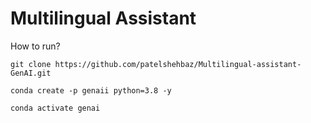 # Multilingual Assistant

How to run?

```
git clone https://github.com/patelshehbaz/Multilingual-assistant-GenAI.git
```

```
conda create -p genaii python=3.8 -y
```

```
conda activate genai
```

